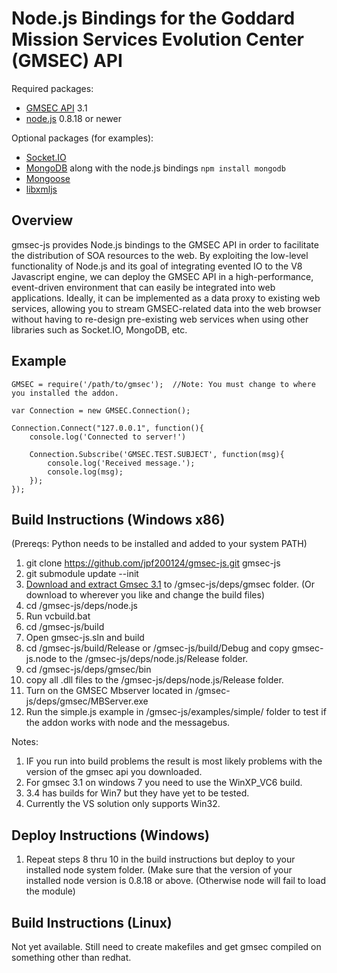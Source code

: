 Node.js Bindings for the Goddard Mission Services Evolution Center (GMSEC) API
==============================================================================

Required packages:

* [GMSEC API](http://sourceforge.net/projects/gmsec/) 3.1
* [node.js](http://nodejs.org/) 0.8.18 or newer

Optional packages (for examples):

* [Socket.IO](http://socket.io/)
* [MongoDB](http://www.mongodb.org/) along with the node.js bindings `npm install mongodb`
* [Mongoose](http://blog.learnboost.com/blog/mongoose/)
* [libxmljs](https://github.com/polotek/libxmljs)

Overview
--------

gmsec-js provides Node.js bindings to the GMSEC API in order to facilitate the distribution of SOA resources to the web. By exploiting the low-level functionality of Node.js and its goal of integrating evented IO to the V8 Javascript engine, we can deploy the GMSEC API in a high-performance, event-driven environment that can easily be integrated into web applications. Ideally, it can be implemented as a data proxy to existing web services, allowing you to stream GMSEC-related data into the web browser without having to re-design pre-existing web services when using other libraries such as Socket.IO, MongoDB, etc.

Example
-------

    GMSEC = require('/path/to/gmsec');	//Note: You must change to where you installed the addon.
    
    var Connection = new GMSEC.Connection();

    Connection.Connect("127.0.0.1", function(){
        console.log('Connected to server!')

		Connection.Subscribe('GMSEC.TEST.SUBJECT', function(msg){
        	console.log('Received message.');
			console.log(msg);
	    });
    });

Build Instructions (Windows x86)
-------

(Prereqs: Python needs to be installed and added to your system PATH)

1. git clone https://github.com/jpf200124/gmsec-js.git gmsec-js
2. git submodule update --init
3. [Download and extract Gmsec 3.1](http://sourceforge.net/projects/gmsec/files/GMSEC%20API%203.1/GMSEC_API_3.1_WinXP_VC6.tar.gz/download) to /gmsec-js/deps/gmsec folder. (Or download to wherever you like and change the build files)
4. cd /gmsec-js/deps/node.js
5. Run vcbuild.bat
6. cd /gmsec-js/build
7. Open gmsec-js.sln and build
8. cd /gmsec-js/build/Release or /gmsec-js/build/Debug and copy gmsec-js.node to the /gmsec-js/deps/node.js/Release folder.
9. cd /gmsec-js/deps/gmsec/bin
10. copy all .dll files to the  /gmsec-js/deps/node.js/Release folder.
11. Turn on the GMSEC Mbserver located in  /gmsec-js/deps/gmsec/MBServer.exe
12. Run the simple.js example in /gmsec-js/examples/simple/ folder to test if the addon works with node and the messagebus.

Notes:

1. IF you run into build problems the result is most likely  problems with the version of the gmsec api you downloaded. 
2. For gmsec 3.1 on windows 7 you need to use the WinXP_VC6 build. 
3. 3.4 has builds for Win7 but they have yet to be tested. 
4. Currently the VS solution only supports Win32.

Deploy Instructions (Windows)
------
1. Repeat steps 8 thru 10 in the build instructions but deploy to your installed node system folder. (Make sure that the version of your installed node version is 0.8.18 or above. (Otherwise node will fail to load the module)

Build Instructions (Linux)
-------
Not yet available. Still need to create makefiles and get gmsec compiled on something other than redhat.